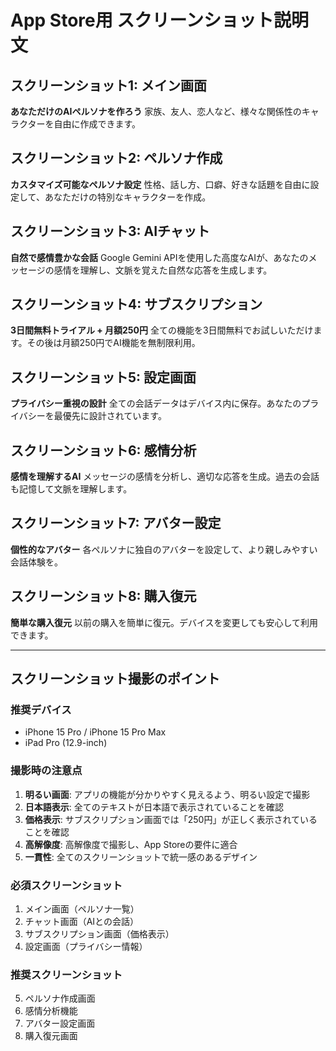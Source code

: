 # App Store用 スクリーンショット説明文

## スクリーンショット1: メイン画面
**あなただけのAIペルソナを作ろう**
家族、友人、恋人など、様々な関係性のキャラクターを自由に作成できます。

## スクリーンショット2: ペルソナ作成
**カスタマイズ可能なペルソナ設定**
性格、話し方、口癖、好きな話題を自由に設定して、あなただけの特別なキャラクターを作成。

## スクリーンショット3: AIチャット
**自然で感情豊かな会話**
Google Gemini APIを使用した高度なAIが、あなたのメッセージの感情を理解し、文脈を覚えた自然な応答を生成します。

## スクリーンショット4: サブスクリプション
**3日間無料トライアル + 月額250円**
全ての機能を3日間無料でお試しいただけます。その後は月額250円でAI機能を無制限利用。

## スクリーンショット5: 設定画面
**プライバシー重視の設計**
全ての会話データはデバイス内に保存。あなたのプライバシーを最優先に設計されています。

## スクリーンショット6: 感情分析
**感情を理解するAI**
メッセージの感情を分析し、適切な応答を生成。過去の会話も記憶して文脈を理解します。

## スクリーンショット7: アバター設定
**個性的なアバター**
各ペルソナに独自のアバターを設定して、より親しみやすい会話体験を。

## スクリーンショット8: 購入復元
**簡単な購入復元**
以前の購入を簡単に復元。デバイスを変更しても安心して利用できます。

---

## スクリーンショット撮影のポイント

### 推奨デバイス
- iPhone 15 Pro / iPhone 15 Pro Max
- iPad Pro (12.9-inch)

### 撮影時の注意点
1. **明るい画面**: アプリの機能が分かりやすく見えるよう、明るい設定で撮影
2. **日本語表示**: 全てのテキストが日本語で表示されていることを確認
3. **価格表示**: サブスクリプション画面では「250円」が正しく表示されていることを確認
4. **高解像度**: 高解像度で撮影し、App Storeの要件に適合
5. **一貫性**: 全てのスクリーンショットで統一感のあるデザイン

### 必須スクリーンショット
1. メイン画面（ペルソナ一覧）
2. チャット画面（AIとの会話）
3. サブスクリプション画面（価格表示）
4. 設定画面（プライバシー情報）

### 推奨スクリーンショット
5. ペルソナ作成画面
6. 感情分析機能
7. アバター設定画面
8. 購入復元画面 